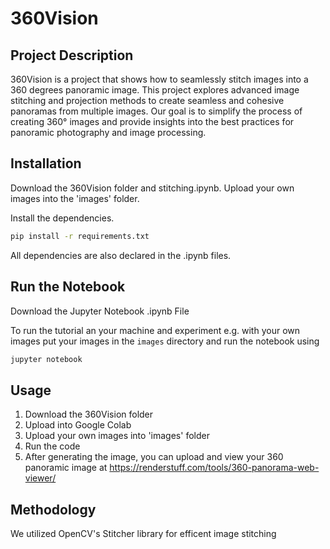 # 360Vision

## Project Description
360Vision is a project that shows how to seamlessly stitch images into a 360 degrees panoramic image. This project explores advanced image stitching and projection methods to create seamless and cohesive panoramas from multiple images. Our goal is to simplify the process of creating 360° images and provide insights into the best practices for panoramic photography and image processing.

## Installation
Download the 360Vision folder and stitching.ipynb. Upload your own images into the 'images' folder.

Install the dependencies.

```bash
pip install -r requirements.txt
```
All dependencies are also declared in the .ipynb files. 
## Run the Notebook

Download the Jupyter Notebook .ipynb File

To run the tutorial an your machine and experiment e.g. with your own images put your images in the `images` directory and run the notebook using

```bash
jupyter notebook
```

## Usage
1. Download the 360Vision folder
2. Upload into Google Colab
3. Upload your own images into 'images' folder
4. Run the code
5. After generating the image, you can upload and view your 360 panoramic image at https://renderstuff.com/tools/360-panorama-web-viewer/

## Methodology

We utilized OpenCV's Stitcher library for efficent image stitching
